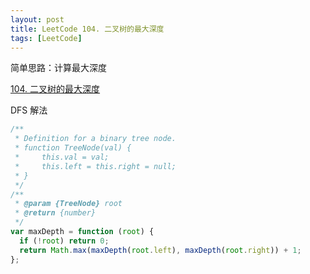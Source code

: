 ```yaml
---
layout: post
title: LeetCode 104. 二叉树的最大深度
tags: [LeetCode]
---
```


简单思路：计算最大深度

[104. 二叉树的最大深度](https://leetcode-cn.com/problems/maximum-depth-of-binary-tree/)

DFS 解法

```js
/**
 * Definition for a binary tree node.
 * function TreeNode(val) {
 *     this.val = val;
 *     this.left = this.right = null;
 * }
 */
/**
 * @param {TreeNode} root
 * @return {number}
 */
var maxDepth = function (root) {
  if (!root) return 0;
  return Math.max(maxDepth(root.left), maxDepth(root.right)) + 1;
};
```
